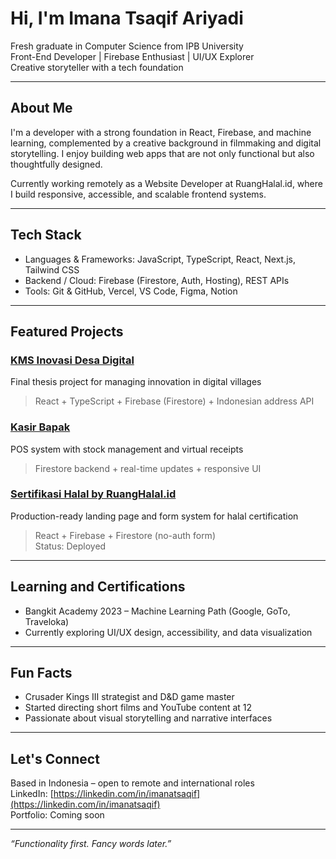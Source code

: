 # Hi, I'm Imana Tsaqif Ariyadi

Fresh graduate in Computer Science from IPB University  
Front-End Developer | Firebase Enthusiast | UI/UX Explorer  
Creative storyteller with a tech foundation

---

## About Me

I'm a developer with a strong foundation in React, Firebase, and machine learning, complemented by a creative background in filmmaking and digital storytelling. I enjoy building web apps that are not only functional but also thoughtfully designed.

Currently working remotely as a Website Developer at RuangHalal.id, where I build responsive, accessible, and scalable frontend systems.

---

## Tech Stack

- Languages & Frameworks: JavaScript, TypeScript, React, Next.js, Tailwind CSS  
- Backend / Cloud: Firebase (Firestore, Auth, Hosting), REST APIs  
- Tools: Git & GitHub, Vercel, VS Code, Figma, Notion

---

## Featured Projects

### [KMS Inovasi Desa Digital](https://github.com/imanatsaqif/KMSInovasiDesaDigitalwithFirebase)  
Final thesis project for managing innovation in digital villages  
> React + TypeScript + Firebase (Firestore) + Indonesian address API

### [Kasir Bapak](https://github.com/imanatsaqif/Kasir-Bapak)  
POS system with stock management and virtual receipts  
> Firestore backend + real-time updates + responsive UI

### [Sertifikasi Halal by RuangHalal.id ](https://github.com/imanatsaqif/RuangHalal)  
Production-ready landing page and form system for halal certification  
> React + Firebase + Firestore (no-auth form)  
> Status: Deployed

---

## Learning and Certifications

- Bangkit Academy 2023 – Machine Learning Path (Google, GoTo, Traveloka)  
- Currently exploring UI/UX design, accessibility, and data visualization

---

## Fun Facts

- Crusader Kings III strategist and D&D game master  
- Started directing short films and YouTube content at 12  
- Passionate about visual storytelling and narrative interfaces

---

## Let's Connect

Based in Indonesia – open to remote and international roles  
LinkedIn: [https://linkedin.com/in/imanatsaqif](https://linkedin.com/in/imanatsaqif)  
Portfolio: Coming soon

---

*“Functionality first. Fancy words later.”*
